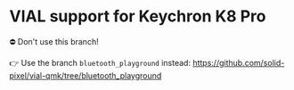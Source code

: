 # VIAL support for Keychron K8 Pro

⛔️ Don't use this branch!

👉 Use the branch `bluetooth_playground` instead: https://github.com/solid-pixel/vial-qmk/tree/bluetooth_playground
